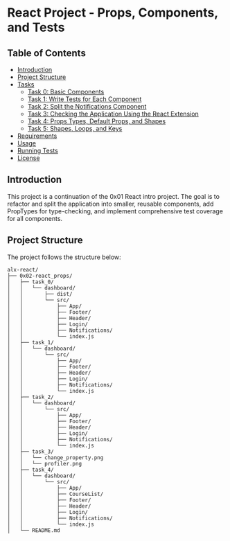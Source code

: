 # React Project - Props, Components, and Tests

## Table of Contents

- [Introduction](#introduction)
- [Project Structure](#project-structure)
- [Tasks](#tasks)
  - [Task 0: Basic Components](#task-0-basic-components)
  - [Task 1: Write Tests for Each Component](#task-1-write-tests-for-each-component)
  - [Task 2: Split the Notifications Component](#task-2-split-the-notifications-component)
  - [Task 3: Checking the Application Using the React Extension](#task-3-checking-the-application-using-the-react-extension)
  - [Task 4: Props Types, Default Props, and Shapes](#task-4-props-types-default-props-and-shapes)
  - [Task 5: Shapes, Loops, and Keys](#task-5-shapes-loops-and-keys)
- [Requirements](#requirements)
- [Usage](#usage)
- [Running Tests](#running-tests)
- [License](#license)

## Introduction

This project is a continuation of the 0x01 React intro project. The goal is to refactor and split the application into smaller, reusable components, add PropTypes for type-checking, and implement comprehensive test coverage for all components.

## Project Structure

The project follows the structure below:

```plaintext
alx-react/
├── 0x02-react_props/
│   ├── task_0/
│   │   └── dashboard/
│   │       ├── dist/
│   │       └── src/
│   │           ├── App/
│   │           ├── Footer/
│   │           ├── Header/
│   │           ├── Login/
│   │           ├── Notifications/
│   │           └── index.js
│   ├── task_1/
│   │   └── dashboard/
│   │       └── src/
│   │           ├── App/
│   │           ├── Footer/
│   │           ├── Header/
│   │           ├── Login/
│   │           ├── Notifications/
│   │           └── index.js
│   ├── task_2/
│   │   └── dashboard/
│   │       └── src/
│   │           ├── App/
│   │           ├── Footer/
│   │           ├── Header/
│   │           ├── Login/
│   │           ├── Notifications/
│   │           └── index.js
│   ├── task_3/
│   │   └── change_property.png
│   │   └── profiler.png
│   ├── task_4/
│   │   └── dashboard/
│   │       └── src/
│   │           ├── App/
│   │           ├── CourseList/
│   │           ├── Footer/
│   │           ├── Header/
│   │           ├── Login/
│   │           ├── Notifications/
│   │           └── index.js
│   └── README.md

